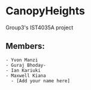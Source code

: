 # CanopyHeights
  Group3's IST4035A project

## Members:
    - Yvon Manzi
    - Guraj Bhoday-
    - Ian Kariuki  
    - Maxwell Kiana
      - [Add your name here]

